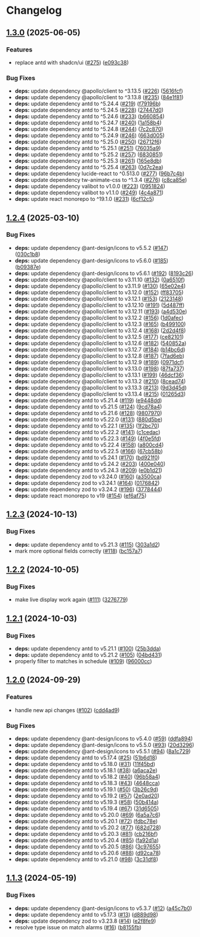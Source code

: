 # Changelog

## [1.3.0](https://github.com/kade-robertson/lol-pulse/compare/lol-pulse-v1.2.4...lol-pulse-v1.3.0) (2025-06-05)


### Features

* replace antd with shadcn/ui ([#275](https://github.com/kade-robertson/lol-pulse/issues/275)) ([e093c38](https://github.com/kade-robertson/lol-pulse/commit/e093c382845fa49812a9e9b1e13304a9a23d2109))


### Bug Fixes

* **deps:** update dependency @apollo/client to ^3.13.5 ([#226](https://github.com/kade-robertson/lol-pulse/issues/226)) ([5616fcf](https://github.com/kade-robertson/lol-pulse/commit/5616fcf9104ca0dd85db394cbee3e320e882379b))
* **deps:** update dependency @apollo/client to ^3.13.8 ([#235](https://github.com/kade-robertson/lol-pulse/issues/235)) ([84e1f81](https://github.com/kade-robertson/lol-pulse/commit/84e1f81d3e6bc973af27095621bc4b9191936b35))
* **deps:** update dependency antd to ^5.24.4 ([#219](https://github.com/kade-robertson/lol-pulse/issues/219)) ([f79196b](https://github.com/kade-robertson/lol-pulse/commit/f79196b7ba7f711b688bb354d030cf1fe2ccc99e))
* **deps:** update dependency antd to ^5.24.5 ([#228](https://github.com/kade-robertson/lol-pulse/issues/228)) ([27447d0](https://github.com/kade-robertson/lol-pulse/commit/27447d078802d6bbd88e9c8663637445a5172406))
* **deps:** update dependency antd to ^5.24.6 ([#233](https://github.com/kade-robertson/lol-pulse/issues/233)) ([b660854](https://github.com/kade-robertson/lol-pulse/commit/b66085462aaf3495764d86d1079e76116d92835a))
* **deps:** update dependency antd to ^5.24.7 ([#240](https://github.com/kade-robertson/lol-pulse/issues/240)) ([1a158b4](https://github.com/kade-robertson/lol-pulse/commit/1a158b41b3f70453f8bb81411ede2a9621c5e060))
* **deps:** update dependency antd to ^5.24.8 ([#244](https://github.com/kade-robertson/lol-pulse/issues/244)) ([7c2c870](https://github.com/kade-robertson/lol-pulse/commit/7c2c870d946505c8e96d38278bcd14cfeae8f569))
* **deps:** update dependency antd to ^5.24.9 ([#246](https://github.com/kade-robertson/lol-pulse/issues/246)) ([663d005](https://github.com/kade-robertson/lol-pulse/commit/663d0055a4839c549a891db5650ebad5d2eb4cb3))
* **deps:** update dependency antd to ^5.25.0 ([#250](https://github.com/kade-robertson/lol-pulse/issues/250)) ([26712f6](https://github.com/kade-robertson/lol-pulse/commit/26712f692f3bf3ca503417a03ad5c0f8adb32ff3))
* **deps:** update dependency antd to ^5.25.1 ([#251](https://github.com/kade-robertson/lol-pulse/issues/251)) ([76035a9](https://github.com/kade-robertson/lol-pulse/commit/76035a9e2d2f4116b97bc36f79cfc36a417692b4))
* **deps:** update dependency antd to ^5.25.2 ([#257](https://github.com/kade-robertson/lol-pulse/issues/257)) ([6830851](https://github.com/kade-robertson/lol-pulse/commit/6830851d4c9e0283ba4a5dd21296d409e127d399))
* **deps:** update dependency antd to ^5.25.3 ([#261](https://github.com/kade-robertson/lol-pulse/issues/261)) ([165e8db](https://github.com/kade-robertson/lol-pulse/commit/165e8dba11ee559d8485faf798dce079653d6d97))
* **deps:** update dependency antd to ^5.25.4 ([#263](https://github.com/kade-robertson/lol-pulse/issues/263)) ([0d7c2ea](https://github.com/kade-robertson/lol-pulse/commit/0d7c2ea101b3ce4e6b791dfcc9eabe7376debc3c))
* **deps:** update dependency lucide-react to ^0.513.0 ([#277](https://github.com/kade-robertson/lol-pulse/issues/277)) ([96b7c4b](https://github.com/kade-robertson/lol-pulse/commit/96b7c4bd3ab64b60997e1db3def419c746ea195e))
* **deps:** update dependency tw-animate-css to ^1.3.4 ([#276](https://github.com/kade-robertson/lol-pulse/issues/276)) ([c8ca85e](https://github.com/kade-robertson/lol-pulse/commit/c8ca85eb9dc996e89851ce61492fb46185628240))
* **deps:** update dependency valibot to v1.0.0 ([#223](https://github.com/kade-robertson/lol-pulse/issues/223)) ([0951824](https://github.com/kade-robertson/lol-pulse/commit/0951824981204ccf2f13a5ab23c47aca7afea891))
* **deps:** update dependency valibot to v1.1.0 ([#249](https://github.com/kade-robertson/lol-pulse/issues/249)) ([4c4a871](https://github.com/kade-robertson/lol-pulse/commit/4c4a87127f84faaa8c4be98fb0843e92834aeb27))
* **deps:** update react monorepo to ^19.1.0 ([#231](https://github.com/kade-robertson/lol-pulse/issues/231)) ([6cf12c5](https://github.com/kade-robertson/lol-pulse/commit/6cf12c5890415ef60f26a11478832d946b7ac96c))

## [1.2.4](https://github.com/kade-robertson/lol-pulse/compare/lol-pulse-v1.2.3...lol-pulse-v1.2.4) (2025-03-10)


### Bug Fixes

* **deps:** update dependency @ant-design/icons to v5.5.2 ([#147](https://github.com/kade-robertson/lol-pulse/issues/147)) ([030c1b8](https://github.com/kade-robertson/lol-pulse/commit/030c1b85a7a3ebebd561e1d3ac0e38db9ebbf569))
* **deps:** update dependency @ant-design/icons to v5.6.0 ([#185](https://github.com/kade-robertson/lol-pulse/issues/185)) ([b09387e](https://github.com/kade-robertson/lol-pulse/commit/b09387e54d5c575acc77bf4b9c6c66bc4bbbf512))
* **deps:** update dependency @ant-design/icons to v5.6.1 ([#192](https://github.com/kade-robertson/lol-pulse/issues/192)) ([8193c26](https://github.com/kade-robertson/lol-pulse/commit/8193c26e50ec640053c5909a7e2d7dcfce1ed106))
* **deps:** update dependency @apollo/client to v3.11.10 ([#132](https://github.com/kade-robertson/lol-pulse/issues/132)) ([0a6510f](https://github.com/kade-robertson/lol-pulse/commit/0a6510fff25f388753df96539fc1717158d4ff33))
* **deps:** update dependency @apollo/client to v3.11.9 ([#130](https://github.com/kade-robertson/lol-pulse/issues/130)) ([65e02e4](https://github.com/kade-robertson/lol-pulse/commit/65e02e435592434ef96968358a458336b3249e57))
* **deps:** update dependency @apollo/client to v3.12.0 ([#152](https://github.com/kade-robertson/lol-pulse/issues/152)) ([ff83705](https://github.com/kade-robertson/lol-pulse/commit/ff83705231b145f1535e000542558b895aed909b))
* **deps:** update dependency @apollo/client to v3.12.1 ([#153](https://github.com/kade-robertson/lol-pulse/issues/153)) ([2123148](https://github.com/kade-robertson/lol-pulse/commit/212314894bd0b6277f18fb52c1717dfca656b669))
* **deps:** update dependency @apollo/client to v3.12.10 ([#191](https://github.com/kade-robertson/lol-pulse/issues/191)) ([5d487ff](https://github.com/kade-robertson/lol-pulse/commit/5d487ff6ee42e56654598a01e5291d3bd80b8a9d))
* **deps:** update dependency @apollo/client to v3.12.11 ([#193](https://github.com/kade-robertson/lol-pulse/issues/193)) ([a4d530e](https://github.com/kade-robertson/lol-pulse/commit/a4d530ec6e01ad51569500237e1381d0c8d0b861))
* **deps:** update dependency @apollo/client to v3.12.2 ([#156](https://github.com/kade-robertson/lol-pulse/issues/156)) ([1d0afec](https://github.com/kade-robertson/lol-pulse/commit/1d0afecb7d50b4f4fb1ec4afd59719f20998b965))
* **deps:** update dependency @apollo/client to v3.12.3 ([#165](https://github.com/kade-robertson/lol-pulse/issues/165)) ([b499100](https://github.com/kade-robertson/lol-pulse/commit/b4991003b9ae85fea2534b97b2be5ba80357e031))
* **deps:** update dependency @apollo/client to v3.12.4 ([#168](https://github.com/kade-robertson/lol-pulse/issues/168)) ([2d2d4f8](https://github.com/kade-robertson/lol-pulse/commit/2d2d4f87383c64e5fdc2d69a81fa541de9da9bb0))
* **deps:** update dependency @apollo/client to v3.12.5 ([#177](https://github.com/kade-robertson/lol-pulse/issues/177)) ([ce82101](https://github.com/kade-robertson/lol-pulse/commit/ce821012dee7f1dbd7d5ace855bae281347b16b8))
* **deps:** update dependency @apollo/client to v3.12.6 ([#182](https://github.com/kade-robertson/lol-pulse/issues/182)) ([540852a](https://github.com/kade-robertson/lol-pulse/commit/540852a7ae5b22f675ceedb95c817f0e4bf8abee))
* **deps:** update dependency @apollo/client to v3.12.7 ([#184](https://github.com/kade-robertson/lol-pulse/issues/184)) ([b14bc6d](https://github.com/kade-robertson/lol-pulse/commit/b14bc6d45db706aec797a5fa7e6f4f90aeff1b0f))
* **deps:** update dependency @apollo/client to v3.12.8 ([#187](https://github.com/kade-robertson/lol-pulse/issues/187)) ([7fad6eb](https://github.com/kade-robertson/lol-pulse/commit/7fad6ebbd4f84f27b9d4bf6505d9b08d51c4375e))
* **deps:** update dependency @apollo/client to v3.12.9 ([#189](https://github.com/kade-robertson/lol-pulse/issues/189)) ([0971dcf](https://github.com/kade-robertson/lol-pulse/commit/0971dcf1e96e6f0fe69c7855dc78945454f97743))
* **deps:** update dependency @apollo/client to v3.13.0 ([#198](https://github.com/kade-robertson/lol-pulse/issues/198)) ([87fa737](https://github.com/kade-robertson/lol-pulse/commit/87fa73728bc4587a16ffd1fe459f352f054899f6))
* **deps:** update dependency @apollo/client to v3.13.1 ([#199](https://github.com/kade-robertson/lol-pulse/issues/199)) ([46dcf36](https://github.com/kade-robertson/lol-pulse/commit/46dcf36b07259fe6ca79078b159cf7771b600e98))
* **deps:** update dependency @apollo/client to v3.13.2 ([#210](https://github.com/kade-robertson/lol-pulse/issues/210)) ([8cead74](https://github.com/kade-robertson/lol-pulse/commit/8cead74df24fd29cf77ff6df678092f939cf9826))
* **deps:** update dependency @apollo/client to v3.13.3 ([#213](https://github.com/kade-robertson/lol-pulse/issues/213)) ([9d3d45d](https://github.com/kade-robertson/lol-pulse/commit/9d3d45df2d4fd0ee0d3c028d74619368f4a5c7cb))
* **deps:** update dependency @apollo/client to v3.13.4 ([#215](https://github.com/kade-robertson/lol-pulse/issues/215)) ([01265d3](https://github.com/kade-robertson/lol-pulse/commit/01265d3459e1923a41563b0d50d5a171cd47435a))
* **deps:** update dependency antd to v5.21.4 ([#119](https://github.com/kade-robertson/lol-pulse/issues/119)) ([e9448dd](https://github.com/kade-robertson/lol-pulse/commit/e9448dd4649ef3c79f66fc8282a5d081c9584cee))
* **deps:** update dependency antd to v5.21.5 ([#124](https://github.com/kade-robertson/lol-pulse/issues/124)) ([9cd78a4](https://github.com/kade-robertson/lol-pulse/commit/9cd78a42ec4ab867b08094ef974984850792e693))
* **deps:** update dependency antd to v5.21.6 ([#128](https://github.com/kade-robertson/lol-pulse/issues/128)) ([9807970](https://github.com/kade-robertson/lol-pulse/commit/9807970db6967d627e7d68e353596146b2ce2f44))
* **deps:** update dependency antd to v5.22.0 ([#131](https://github.com/kade-robertson/lol-pulse/issues/131)) ([880d5be](https://github.com/kade-robertson/lol-pulse/commit/880d5be22dd53169485928d25e471a2bac241bc5))
* **deps:** update dependency antd to v5.22.1 ([#135](https://github.com/kade-robertson/lol-pulse/issues/135)) ([1f2bc70](https://github.com/kade-robertson/lol-pulse/commit/1f2bc702b7d1213c68e8fca5e182260b6a9f7711))
* **deps:** update dependency antd to v5.22.2 ([#141](https://github.com/kade-robertson/lol-pulse/issues/141)) ([c1cedac](https://github.com/kade-robertson/lol-pulse/commit/c1cedac37bb276cfc753b385ee24de5cdd7fa1b7))
* **deps:** update dependency antd to v5.22.3 ([#149](https://github.com/kade-robertson/lol-pulse/issues/149)) ([4f0e5fd](https://github.com/kade-robertson/lol-pulse/commit/4f0e5fddab183e25603adae072894ef4a0d965fd))
* **deps:** update dependency antd to v5.22.4 ([#158](https://github.com/kade-robertson/lol-pulse/issues/158)) ([a800cd4](https://github.com/kade-robertson/lol-pulse/commit/a800cd4a96e5e7de19ade1c4c658869f09f66e6a))
* **deps:** update dependency antd to v5.22.5 ([#166](https://github.com/kade-robertson/lol-pulse/issues/166)) ([67cb58b](https://github.com/kade-robertson/lol-pulse/commit/67cb58b7a9f17d87540981641010c79ec8ffd2a8))
* **deps:** update dependency antd to v5.24.1 ([#170](https://github.com/kade-robertson/lol-pulse/issues/170)) ([bd921f0](https://github.com/kade-robertson/lol-pulse/commit/bd921f037d97931084d9b631eb371f7fc2664872))
* **deps:** update dependency antd to v5.24.2 ([#203](https://github.com/kade-robertson/lol-pulse/issues/203)) ([400e040](https://github.com/kade-robertson/lol-pulse/commit/400e04057741f9af814bc632df9bb992566d5809))
* **deps:** update dependency antd to v5.24.3 ([#209](https://github.com/kade-robertson/lol-pulse/issues/209)) ([e0b1d21](https://github.com/kade-robertson/lol-pulse/commit/e0b1d2146b471639bbb622c7e7b609a7c5c0f6cc))
* **deps:** update dependency zod to v3.24.0 ([#160](https://github.com/kade-robertson/lol-pulse/issues/160)) ([a3500ca](https://github.com/kade-robertson/lol-pulse/commit/a3500cab97700195a3c723d69a832ebffbf8dde6))
* **deps:** update dependency zod to v3.24.1 ([#164](https://github.com/kade-robertson/lol-pulse/issues/164)) ([0176842](https://github.com/kade-robertson/lol-pulse/commit/0176842442ed67ca58ab80a6d3988032afadd41b))
* **deps:** update dependency zod to v3.24.2 ([#196](https://github.com/kade-robertson/lol-pulse/issues/196)) ([3778444](https://github.com/kade-robertson/lol-pulse/commit/37784440b31c9786e8e100e163047172472ed268))
* **deps:** update react monorepo to v19 ([#154](https://github.com/kade-robertson/lol-pulse/issues/154)) ([ef6af75](https://github.com/kade-robertson/lol-pulse/commit/ef6af75f84c46e5fc5f363ca6bb84cce062dbc08))

## [1.2.3](https://github.com/kade-robertson/lol-pulse/compare/lol-pulse-v1.2.2...lol-pulse-v1.2.3) (2024-10-13)


### Bug Fixes

* **deps:** update dependency antd to v5.21.3 ([#115](https://github.com/kade-robertson/lol-pulse/issues/115)) ([303a1d2](https://github.com/kade-robertson/lol-pulse/commit/303a1d2ae4ec9599cf8598e8628e25cd95618d67))
* mark more optional fields correctly ([#118](https://github.com/kade-robertson/lol-pulse/issues/118)) ([bc157a7](https://github.com/kade-robertson/lol-pulse/commit/bc157a72fd94a02b959d94d50ba524d825694e50))

## [1.2.2](https://github.com/kade-robertson/lol-pulse/compare/lol-pulse-v1.2.1...lol-pulse-v1.2.2) (2024-10-05)


### Bug Fixes

* make live display work again ([#111](https://github.com/kade-robertson/lol-pulse/issues/111)) ([3276779](https://github.com/kade-robertson/lol-pulse/commit/3276779a4dcbf63dd1b501d27406523d26f69ee9))

## [1.2.1](https://github.com/kade-robertson/lol-pulse/compare/lol-pulse-v1.2.0...lol-pulse-v1.2.1) (2024-10-03)


### Bug Fixes

* **deps:** update dependency antd to v5.21.1 ([#100](https://github.com/kade-robertson/lol-pulse/issues/100)) ([25b3dda](https://github.com/kade-robertson/lol-pulse/commit/25b3dda1d4365d68fac38079c9f74ce855da59df))
* **deps:** update dependency antd to v5.21.2 ([#105](https://github.com/kade-robertson/lol-pulse/issues/105)) ([04bd431](https://github.com/kade-robertson/lol-pulse/commit/04bd431b0268bd23397556198467395103d265c3))
* properly filter to matches in schedule ([#109](https://github.com/kade-robertson/lol-pulse/issues/109)) ([96000cc](https://github.com/kade-robertson/lol-pulse/commit/96000cc03cd59d629abd2a3815b4191ef7964837))

## [1.2.0](https://github.com/kade-robertson/lol-pulse/compare/lol-pulse-v1.1.3...lol-pulse-v1.2.0) (2024-09-29)


### Features

* handle new api changes ([#102](https://github.com/kade-robertson/lol-pulse/issues/102)) ([cdd4ad9](https://github.com/kade-robertson/lol-pulse/commit/cdd4ad9e0bb8ad656b24e37ab2d5956e9baeead9))


### Bug Fixes

* **deps:** update dependency @ant-design/icons to v5.4.0 ([#59](https://github.com/kade-robertson/lol-pulse/issues/59)) ([ddfa894](https://github.com/kade-robertson/lol-pulse/commit/ddfa894acc0d3521f949253e961a6a6c2e2da684))
* **deps:** update dependency @ant-design/icons to v5.5.0 ([#93](https://github.com/kade-robertson/lol-pulse/issues/93)) ([20d3296](https://github.com/kade-robertson/lol-pulse/commit/20d3296cc4b3905040cb731e2cba2cc1bfb6ce39))
* **deps:** update dependency @ant-design/icons to v5.5.1 ([#94](https://github.com/kade-robertson/lol-pulse/issues/94)) ([8a1c729](https://github.com/kade-robertson/lol-pulse/commit/8a1c729c00d2f5d75d1352ec8a3b7a0877d0518a))
* **deps:** update dependency antd to v5.17.4 ([#25](https://github.com/kade-robertson/lol-pulse/issues/25)) ([51b6d18](https://github.com/kade-robertson/lol-pulse/commit/51b6d18f02b531be8717bb94c277e350f1117635))
* **deps:** update dependency antd to v5.18.0 ([#31](https://github.com/kade-robertson/lol-pulse/issues/31)) ([11f45bd](https://github.com/kade-robertson/lol-pulse/commit/11f45bdba069b5a35b50aa7297878cd3c196d971))
* **deps:** update dependency antd to v5.18.1 ([#38](https://github.com/kade-robertson/lol-pulse/issues/38)) ([a6aca2e](https://github.com/kade-robertson/lol-pulse/commit/a6aca2e421cbebc846de1d08525cae069f23c288))
* **deps:** update dependency antd to v5.18.2 ([#40](https://github.com/kade-robertson/lol-pulse/issues/40)) ([96b58a4](https://github.com/kade-robertson/lol-pulse/commit/96b58a4b721e56cfb2376c2ef8f7f038d856aa74))
* **deps:** update dependency antd to v5.18.3 ([#43](https://github.com/kade-robertson/lol-pulse/issues/43)) ([4648cca](https://github.com/kade-robertson/lol-pulse/commit/4648ccafac9289e831ab698a0dbdfecf5ce0cfbf))
* **deps:** update dependency antd to v5.19.1 ([#50](https://github.com/kade-robertson/lol-pulse/issues/50)) ([3b26c9d](https://github.com/kade-robertson/lol-pulse/commit/3b26c9dde70915918f5c45836838edf8f3a34366))
* **deps:** update dependency antd to v5.19.2 ([#57](https://github.com/kade-robertson/lol-pulse/issues/57)) ([2e0ad20](https://github.com/kade-robertson/lol-pulse/commit/2e0ad20f3c2dad81e13182558adfa36ff5ad6aed))
* **deps:** update dependency antd to v5.19.3 ([#58](https://github.com/kade-robertson/lol-pulse/issues/58)) ([50b414a](https://github.com/kade-robertson/lol-pulse/commit/50b414ab71e2bba27277efe12e73edeb2f04eb6c))
* **deps:** update dependency antd to v5.19.4 ([#67](https://github.com/kade-robertson/lol-pulse/issues/67)) ([31d6505](https://github.com/kade-robertson/lol-pulse/commit/31d6505f265405715fd346041a201dc164f589ff))
* **deps:** update dependency antd to v5.20.0 ([#69](https://github.com/kade-robertson/lol-pulse/issues/69)) ([6a5a7c6](https://github.com/kade-robertson/lol-pulse/commit/6a5a7c606b62e391e55c87101bced781570d99a5))
* **deps:** update dependency antd to v5.20.1 ([#72](https://github.com/kade-robertson/lol-pulse/issues/72)) ([fdbc78e](https://github.com/kade-robertson/lol-pulse/commit/fdbc78e161317df0b265feef44e2fedcf9d683c6))
* **deps:** update dependency antd to v5.20.2 ([#77](https://github.com/kade-robertson/lol-pulse/issues/77)) ([682d728](https://github.com/kade-robertson/lol-pulse/commit/682d728d0855927c5e5301dbdef4d5f3f6ed4ed3))
* **deps:** update dependency antd to v5.20.3 ([#81](https://github.com/kade-robertson/lol-pulse/issues/81)) ([cb216bf](https://github.com/kade-robertson/lol-pulse/commit/cb216bf06bce9008a2c4fd3c5b5ff2ef698587b9))
* **deps:** update dependency antd to v5.20.4 ([#85](https://github.com/kade-robertson/lol-pulse/issues/85)) ([fa92d1a](https://github.com/kade-robertson/lol-pulse/commit/fa92d1af405e3c9d57606526ee8bd39850f44b0b))
* **deps:** update dependency antd to v5.20.5 ([#86](https://github.com/kade-robertson/lol-pulse/issues/86)) ([3c97655](https://github.com/kade-robertson/lol-pulse/commit/3c976559fde6f7a1f7f6d036c9a68460f3b6e74b))
* **deps:** update dependency antd to v5.20.6 ([#88](https://github.com/kade-robertson/lol-pulse/issues/88)) ([d92ca78](https://github.com/kade-robertson/lol-pulse/commit/d92ca7851760921e698f2b351023fe7d42b9c4dc))
* **deps:** update dependency antd to v5.21.0 ([#98](https://github.com/kade-robertson/lol-pulse/issues/98)) ([3c31df8](https://github.com/kade-robertson/lol-pulse/commit/3c31df88d5ff4c83e5a8455d46ade21def35599f))

## [1.1.3](https://github.com/kade-robertson/lol-pulse/compare/lol-pulse-v1.1.2...lol-pulse-v1.1.3) (2024-05-19)


### Bug Fixes

* **deps:** update dependency @ant-design/icons to v5.3.7 ([#12](https://github.com/kade-robertson/lol-pulse/issues/12)) ([a45c7b0](https://github.com/kade-robertson/lol-pulse/commit/a45c7b0019b06933f1e1f539e5dd1e48a20d8cd8))
* **deps:** update dependency antd to v5.17.3 ([#13](https://github.com/kade-robertson/lol-pulse/issues/13)) ([d889d98](https://github.com/kade-robertson/lol-pulse/commit/d889d9879b4c8167fab672655d6dac64fc37359d))
* **deps:** update dependency zod to v3.23.8 ([#14](https://github.com/kade-robertson/lol-pulse/issues/14)) ([e2f8fe9](https://github.com/kade-robertson/lol-pulse/commit/e2f8fe91d65b962c36535dcdf06c5456b0519fcf))
* resolve type issue on match alarms ([#16](https://github.com/kade-robertson/lol-pulse/issues/16)) ([b8155fb](https://github.com/kade-robertson/lol-pulse/commit/b8155fb5a42d076640105461565d13a1944d0a0b))
